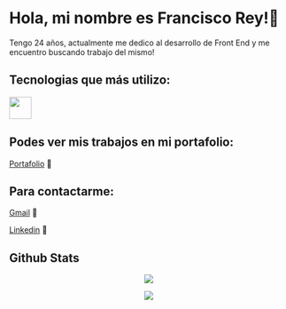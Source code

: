 <link rel="stylesheet" href="https://cdn.jsdelivr.net/gh/devicons/devicon@v2.15.1/devicon.min.css">


# Hola, mi nombre es Francisco Rey!👋

Tengo 24 años, actualmente me dedico al desarrollo de Front End y me encuentro buscando trabajo del mismo!

## Tecnologias que más utilizo:

<div display='flex'
<img width="8%" alt="HTML" src="https://upload.wikimedia.org/wikipedia/commons/thumb/6/61/HTML5_logo_and_wordmark.svg/230px-HTML5_logo_and_wordmark.svg.png" />

<img width="40px" src="https://cdn.jsdelivr.net/gh/devicons/devicon/icons/react/react-original-wordmark.svg" />

## Podes ver mis trabajos en mi portafolio:

[Portafolio](https://portafolio-new-git-dev-franrey98.vercel.app/) 👷

## Para contactarme:

[Gmail](reyfrancisco98@hotmail.com) 📧

[Linkedin](https://www.linkedin.com/in/francisco-rey-71060419a/) 🔗

## Github Stats  
<p align="center"><img src="https://github-readme-stats.vercel.app/api?username=franrey98&show_icons=true&count_private=true&hide_border=true&theme=codeSTACKr" align="center" /></p>  

<p align="center"><img src="https://github-readme-stats.vercel.app/api/top-langs/?username=franrey98&hide_border=true&layout=compact&langs_count=4&theme=codeSTACKr" align="center" /></p> 
